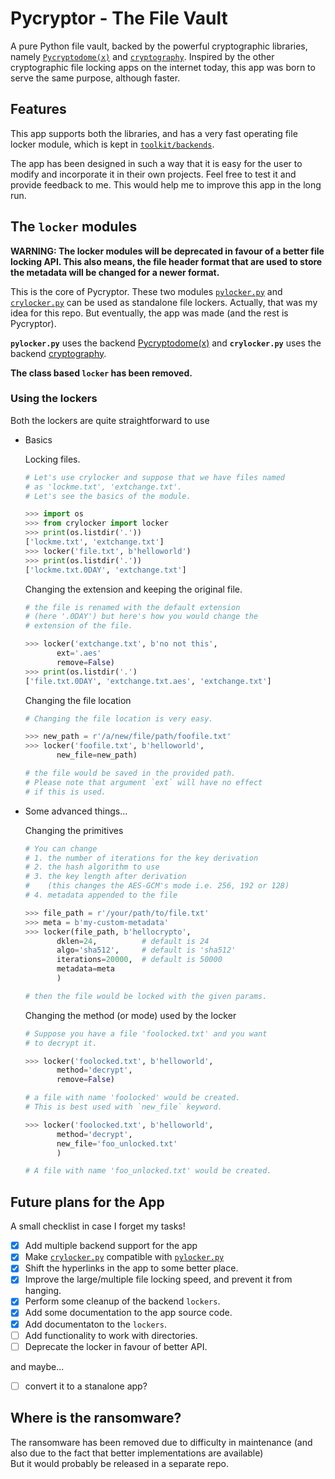 # Pycryptor - The File Vault

A pure Python file vault, backed by the powerful cryptographic libraries,
namely [`Pycryptodome(x)`][6] and [`cryptography`][7]. Inspired by the
other cryptographic file locking apps on the internet today, this app was
born to serve the same purpose, although faster.


## Features

This app supports both the libraries, and has a very fast operating file
locker module, which is kept in [`toolkit/backends`][3]. 

The app has been designed in such a way that it is easy for the user to
modify and incorporate it in their own projects. Feel free to test it
and provide feedback to me. This would help me to improve this app in
the long run.


## The `locker` modules

**WARNING: The locker modules will be deprecated in favour of a better file
locking API. This also means, the file header format that are used to store
the metadata will be changed for a newer format.**

This is the core of Pycryptor. These two modules [`pylocker.py`][4] and
[`crylocker.py`][5] can be used as standalone file lockers. Actually,
that was my idea for this repo. But eventually, the app was made (and the
rest is Pycryptor).

**`pylocker.py`** uses the backend [Pycryptodome(x)][6] and 
**`crylocker.py`** uses the backend [cryptography][7].

**The class based `locker` has been removed.**


### Using the lockers

Both the lockers are quite straightforward to use

 - Basics

	Locking files.
	```python
	# Let's use crylocker and suppose that we have files named
	# as 'lockme.txt', 'extchange.txt'.
	# Let's see the basics of the module.
	
	>>> import os
	>>> from crylocker import locker
	>>> print(os.listdir('.'))
	['lockme.txt', 'extchange.txt']
	>>> locker('file.txt', b'helloworld')
	>>> print(os.listdir('.'))
	['lockme.txt.0DAY', 'extchange.txt']
	```

	Changing the extension and keeping the original file.

	```python
	# the file is renamed with the default extension
	# (here '.0DAY') but here's how you would change the
	# extension of the file.

	>>> locker('extchange.txt', b'no not this', 
		   ext='.aes'
		   remove=False)
	>>> print(os.listdir('.')
	['file.txt.0DAY', 'extchange.txt.aes', 'extchange.txt']
	```
	Changing the file location
	```python
	# Changing the file location is very easy.
	
	>>> new_path = r'/a/new/file/path/foofile.txt'
	>>> locker('foofile.txt', b'helloworld',
		   new_file=new_path)
	
	# the file would be saved in the provided path.
	# Please note that argument `ext` will have no effect
	# if this is used.
	```

 - Some advanced things...

	Changing the primitives

	```python
	# You can change 
	# 1. the number of iterations for the key derivation
	# 2. the hash algorithm to use 
	# 3. the key length after derivation 
	#    (this changes the AES-GCM's mode i.e. 256, 192 or 128)
	# 4. metadata appended to the file 
	
	>>> file_path = r'/your/path/to/file.txt'
	>>> meta = b'my-custom-metadata'
	>>> locker(file_path, b'hellocrypto',
		   dklen=24,	      # default is 24
		   algo='sha512',     # default is 'sha512'
		   iterations=20000,  # default is 50000
		   metadata=meta
		   )
	
	# then the file would be locked with the given params.
	```
	
	Changing the method (or mode) used by the locker
	
	```python
	# Suppose you have a file 'foolocked.txt' and you want
	# to decrypt it.
	
	>>> locker('foolocked.txt', b'helloworld',
		   method='decrypt',
		   remove=False)
	
	# a file with name 'foolocked' would be created.
	# This is best used with `new_file` keyword.
	
	>>> locker('foolocked.txt', b'helloworld',
		   method='decrypt',
		   new_file='foo_unlocked.txt'
		   )
	
	# A file with name 'foo_unlocked.txt' would be created.
	```


## Future plans for the App

A small checklist in case I forget my tasks!

 - [x] Add multiple backend support for the app
 - [x] Make [`crylocker.py`][5] compatible with [`pylocker.py`][4]
 - [x] Shift the hyperlinks in the app to some better place.
 - [x] Improve the large/multiple file locking speed, and prevent it from hanging.
 - [x] Perform some cleanup of the backend `lockers`.
 - [x] Add some documentation to the app source code.
 - [x] Add documentaton to the `lockers`.
 - [ ] Add functionality to work with directories.
 - [ ] Deprecate the locker in favour of better API.

and maybe...
 - [ ] convert it to a stanalone app?


## Where is the ransomware?

The ransomware has been removed due to difficulty in maintenance
(and also due to the fact that better implementations are available)  
But it would probably be released in a separate repo.


[3]: <Pycryptor/toolkit/backends>
[4]: <Pycryptor/toolkit/backends/pylocker.py>
[5]: <Pycryptor/toolkit/backends/crylocker.py>
[6]: <https://github.com/Legrandin/pycryptodome#pycryptodome>
[7]: <https://github.com/pyca/cryptography#pycacryptography>

